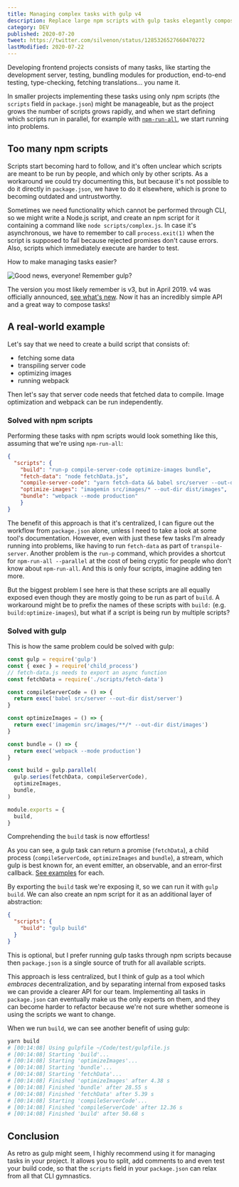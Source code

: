 ```yaml
---
title: Managing complex tasks with gulp v4
description: Replace large npm scripts with gulp tasks elegantly composed using new gulp API.
category: DEV
published: 2020-07-20
tweet: https://twitter.com/silvenon/status/1285326527660470272
lastModified: 2020-07-22
---
```


Developing frontend projects consists of many tasks, like starting the development server, testing, bundling modules for production, end-to-end testing, type-checking, fetching translations... you name it.

In smaller projects implementing these tasks using only npm scripts (the `scripts` field in `package.json`) might be manageable, but as the project grows the number of scripts grows rapidly, and when we start defining which scripts run in parallel, for example with [`npm-run-all`](https://www.npmjs.com/package/npm-run-all), we start running into problems.

## Too many npm scripts

Scripts start becoming hard to follow, and it's often unclear which scripts are meant to be run by people, and which only by other scripts. As a workaround we could try documenting this, but because it's not possible to do it directly in `package.json`, we have to do it elsewhere, which is prone to becoming outdated and untrustworthy.

Sometimes we need functionality which cannot be performed through CLI, so we might write a Node.js script, and create an npm script for it containing a command like `node scripts/complex.js`. In case it's asynchronous, we have to remember to call `process.exit(1)` when the script is supposed to fail because rejected promises don't cause errors. Also, scripts which immediately execute are harder to test.

How to make managing tasks easier?

<img alt="Good news, everyone! Remember gulp?" data-cloudinary-id="remember-gulp">

The version you most likely remember is v3, but in April 2019. v4 was officially announced, [see what's new](https://github.com/gulpjs/gulp/blob/master/README.md#whats-new-in-40). Now it has an incredibly simple API and a great way to compose tasks!

## A real-world example

Let's say that we need to create a build script that consists of:

- fetching some data
- transpiling server code
- optimizing images
- running webpack

Then let's say that server code needs that fetched data to compile. Image optimization and webpack can be run independently.

### Solved with npm scripts

Performing these tasks with npm scripts would look something like this, assuming that we're using `npm-run-all`:

```json
{
  "scripts": {
    "build": "run-p compile-server-code optimize-images bundle",
    "fetch-data": "node fetchData.js",
    "compile-server-code": "yarn fetch-data && babel src/server --out-dir dist/server",
    "optimize-images": "imagemin src/images/* --out-dir dist/images",
    "bundle": "webpack --mode production"
	}
}
```

The benefit of this approach is that it's centralized, I can figure out the workflow from `package.json` alone, unless I need to take a look at some tool's documentation. However, even with just these few tasks I'm already running into problems, like having to run `fetch-data` as part of `transpile-server`. Another problem is the `run-p` command, which provides a shortcut for `npm-run-all --parallel` at the cost of being cryptic for people who don't know about `npm-run-all`. And this is only four scripts, imagine adding ten more.

But the biggest problem I see here is that these scripts are all equally exposed even though they are mostly going to be run as part of `build`. A workaround might be to prefix the names of these scripts with `build:` (e.g. `build:optimize-images`), but what if a script is being run by multiple scripts?

### Solved with gulp

This is how the same problem could be solved with gulp:

```js
const gulp = require('gulp')
const { exec } = require('child_process')
// fetch-data.js needs to export an async function
const fetchData = require('./scripts/fetch-data')

const compileServerCode = () => {
  return exec('babel src/server --out-dir dist/server')
}

const optimizeImages = () => {
  return exec('imagemin src/images/**/* --out-dir dist/images')
}

const bundle = () => {
  return exec('webpack --mode production')
}

const build = gulp.parallel(
  gulp.series(fetchData, compileServerCode),
  optimizeImages,
  bundle,
)

module.exports = {
  build,
}
```

Comprehending the `build` task is now effortless!

As you can see, a gulp task can return a promise (`fetchData`), a child process (`compileServerCode`, `optimizeImages` and `bundle`), a stream, which gulp is best known for, an event emitter, an observable, and an error-first callback. [See examples](https://gulpjs.com/docs/en/getting-started/async-completion) for each.

By exporting the `build` task we're exposing it, so we can run it with `gulp build`. We can also create an npm script for it as an additional layer of abstraction:

```json
{
  "scripts": {
    "build": "gulp build"
  }
}
```

This is optional, but I prefer running gulp tasks through npm scripts because then `package.json` is a single source of truth for all available scripts.

This approach is less centralized, but I think of gulp as a tool which _embraces_ decentralization, and by separating internal from exposed tasks we can provide a clearer API for our team. Implementing all tasks in `package.json` can eventually make us the only experts on them, and they can become harder to refactor because we're not sure whether someone is using the scripts we want to change.

When we run `build`, we can see another benefit of using gulp:

```bash
yarn build
# [00:14:08] Using gulpfile ~/Code/test/gulpfile.js
# [00:14:08] Starting 'build'...
# [00:14:08] Starting 'optimizeImages'...
# [00:14:08] Starting 'bundle'...
# [00:14:08] Starting 'fetchData'...
# [00:14:08] Finished 'optimizeImages' after 4.38 s
# [00:14:08] Finished 'bundle' after 28.55 s
# [00:14:08] Finished 'fetchData' after 5.39 s
# [00:14:08] Starting 'compileServerCode'...
# [00:14:08] Finished 'compileServerCode' after 12.36 s
# [00:14:08] Finished 'build' after 50.68 s
```

## Conclusion

As retro as gulp might seem, I highly recommend using it for managing tasks in your project. It allows you to split, add comments to and even test your build code, so that the `scripts` field in your `package.json` can relax from all that CLI gymnastics.
